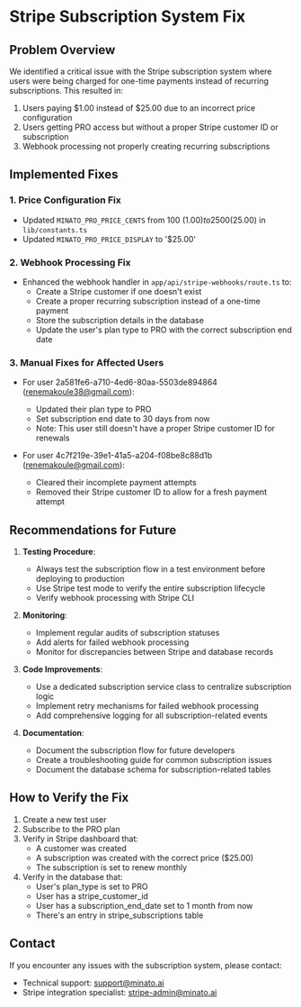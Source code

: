 # Stripe Subscription System Fix

## Problem Overview

We identified a critical issue with the Stripe subscription system where users were being charged for one-time payments instead of recurring subscriptions. This resulted in:

1. Users paying $1.00 instead of $25.00 due to an incorrect price configuration
2. Users getting PRO access but without a proper Stripe customer ID or subscription
3. Webhook processing not properly creating recurring subscriptions

## Implemented Fixes

### 1. Price Configuration Fix
- Updated `MINATO_PRO_PRICE_CENTS` from 100 ($1.00) to 2500 ($25.00) in `lib/constants.ts`
- Updated `MINATO_PRO_PRICE_DISPLAY` to '$25.00'

### 2. Webhook Processing Fix
- Enhanced the webhook handler in `app/api/stripe-webhooks/route.ts` to:
  - Create a Stripe customer if one doesn't exist
  - Create a proper recurring subscription instead of a one-time payment
  - Store the subscription details in the database
  - Update the user's plan type to PRO with the correct subscription end date

### 3. Manual Fixes for Affected Users
- For user 2a581fe6-a710-4ed6-80aa-5503de894864 (renemakoule38@gmail.com):
  - Updated their plan type to PRO
  - Set subscription end date to 30 days from now
  - Note: This user still doesn't have a proper Stripe customer ID for renewals

- For user 4c7f219e-39e1-41a5-a204-f08be8c88d1b (renemakoule@gmail.com):
  - Cleared their incomplete payment attempts
  - Removed their Stripe customer ID to allow for a fresh payment attempt

## Recommendations for Future

1. **Testing Procedure**:
   - Always test the subscription flow in a test environment before deploying to production
   - Use Stripe test mode to verify the entire subscription lifecycle
   - Verify webhook processing with Stripe CLI

2. **Monitoring**:
   - Implement regular audits of subscription statuses
   - Add alerts for failed webhook processing
   - Monitor for discrepancies between Stripe and database records

3. **Code Improvements**:
   - Use a dedicated subscription service class to centralize subscription logic
   - Implement retry mechanisms for failed webhook processing
   - Add comprehensive logging for all subscription-related events

4. **Documentation**:
   - Document the subscription flow for future developers
   - Create a troubleshooting guide for common subscription issues
   - Document the database schema for subscription-related tables

## How to Verify the Fix

1. Create a new test user
2. Subscribe to the PRO plan
3. Verify in Stripe dashboard that:
   - A customer was created
   - A subscription was created with the correct price ($25.00)
   - The subscription is set to renew monthly
4. Verify in the database that:
   - User's plan_type is set to PRO
   - User has a stripe_customer_id
   - User has a subscription_end_date set to 1 month from now
   - There's an entry in stripe_subscriptions table

## Contact

If you encounter any issues with the subscription system, please contact:
- Technical support: support@minato.ai
- Stripe integration specialist: stripe-admin@minato.ai 